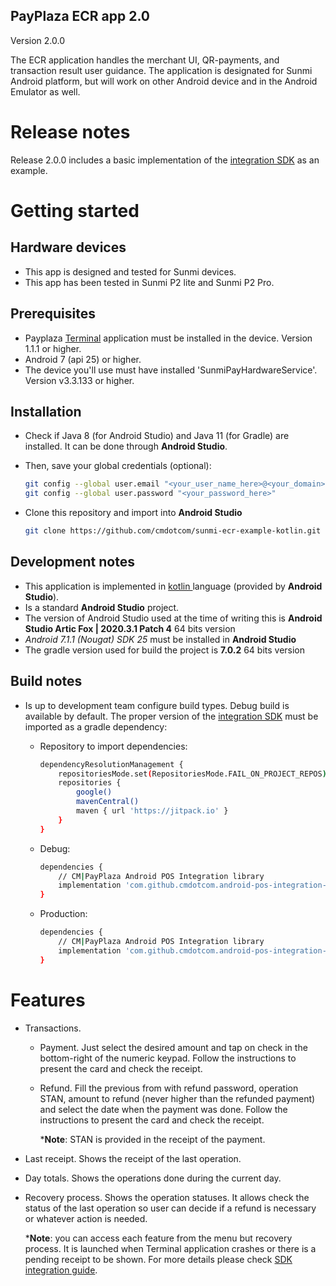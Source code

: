 ## PayPlaza ECR app 2.0

Version 2.0.0

The ECR application handles the merchant UI, QR-payments, and transaction result user guidance. The application is designated for Sunmi Android platform, but will work on other Android device and in the Android Emulator as well.

# Release notes

Release 2.0.0 includes a basic implementation of the [integration SDK](https://github.com/cmdotcom/android-pos-integration-sdk-kotlin) as an example.

# Getting started

## Hardware devices

* This app is designed and tested for Sunmi devices.
* This app has been tested in Sunmi P2 lite and Sunmi P2 Pro.

## Prerequisites

* Payplaza [Terminal](https://payplaza.com/terminals/) application must be installed in the device. Version 1.1.1 or higher.
* Android 7 (api 25) or higher.
* The device you'll use must have installed 'SunmiPayHardwareService'. Version v3.3.133 or higher.

## Installation

* Check if Java 8 (for Android Studio) and Java 11 (for Gradle) are installed. It can be done through **Android Studio**.

* Then, save your global credentials (optional):

  ```bash
  git config --global user.email "<your_user_name_here>@<your_domain>.com"
  git config --global user.password "<your_password_here>"
  ```

* Clone this repository and import into **Android Studio**

  ````bash
  git clone https://github.com/cmdotcom/sunmi-ecr-example-kotlin.git
  ````

## Development notes

* This application is implemented in [kotlin ](https://kotlinlang.org/)language (provided by **Android Studio**).
* Is a standard **Android Studio** project.
* The version of Android Studio used at the time of writing this is **Android Studio Artic Fox | 2020.3.1 Patch 4** 64 bits version
* *Android 7.1.1 (Nougat) SDK 25* must be installed in **Android Studio**
* The gradle version used for build the project is **7.0.2** 64 bits version

## Build notes

* Is up to development team configure build types. Debug build is available by default. The proper version of the [integration SDK](https://github.com/cmdotcom/android-pos-integration-sdk-kotlin) must be imported as a gradle dependency:

  * Repository to import dependencies:

    ````bash
    dependencyResolutionManagement {
        repositoriesMode.set(RepositoriesMode.FAIL_ON_PROJECT_REPOS)
        repositories {
            google()
            mavenCentral()
            maven { url 'https://jitpack.io' }
        }
    }
    ````
  
  * Debug:
  
    ````bash
    dependencies {
        // CM|PayPlaza Android POS Integration library
        implementation 'com.github.cmdotcom.android-pos-integration-sdk-kotlin:androidposintegrationsdk-debug:<version-tag>'
    }
    ````
  
  * Production:
  
    ````bash
    dependencies {
        // CM|PayPlaza Android POS Integration library
        implementation 'com.github.cmdotcom.android-pos-integration-sdk-kotlin:androidposintegrationsdk:<version-tag>'
    }
    ````


# Features

* Transactions.

  * Payment. Just select the desired amount and tap on check in the bottom-right of the numeric keypad. Follow the instructions to present the card and check the receipt.

  * Refund. Fill the previous from with refund password, operation STAN, amount to refund (never higher than the refunded payment) and select the date when the payment was done. Follow the instructions to present the card and check the receipt.

    ***Note**: STAN is provided in the receipt of the payment.

* Last receipt. Shows the receipt of the last operation.

* Day totals. Shows the operations done during the current day.

* Recovery process. Shows the operation statuses. It allows check the status of the last operation so user can decide if a refund is necessary or whatever action is needed.

  ***Note**: you can access each feature from the menu but recovery process. It is launched when Terminal application crashes or there is a pending receipt to be shown. For more details please check [SDK integration guide](https://github.com/cmdotcom/android-pos-integration-sdk-kotlin).
